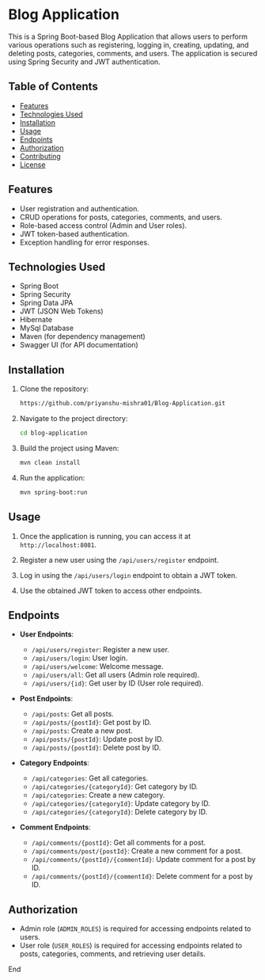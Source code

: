 # Blog Application

This is a Spring Boot-based Blog Application that allows users to perform various operations such as registering, logging in, creating, updating, and deleting posts, categories, comments, and users. The application is secured using Spring Security and JWT authentication.

## Table of Contents

- [Features](#features)
- [Technologies Used](#technologies-used)
- [Installation](#installation)
- [Usage](#usage)
- [Endpoints](#endpoints)
- [Authorization](#authorization)
- [Contributing](#contributing)
- [License](#license)

## Features

- User registration and authentication.
- CRUD operations for posts, categories, comments, and users.
- Role-based access control (Admin and User roles).
- JWT token-based authentication.
- Exception handling for error responses.

## Technologies Used

- Spring Boot
- Spring Security
- Spring Data JPA
- JWT (JSON Web Tokens)
- Hibernate
- MySql Database
- Maven (for dependency management)
- Swagger UI (for API documentation)

## Installation

1. Clone the repository:

    ```bash
    https://github.com/priyanshu-mishra01/Blog-Application.git
    ```

2. Navigate to the project directory:

    ```bash
    cd blog-application
    ```

3. Build the project using Maven:

    ```bash
    mvn clean install
    ```

4. Run the application:

    ```bash
    mvn spring-boot:run
    ```

## Usage

1. Once the application is running, you can access it at `http://localhost:8081`.

2. Register a new user using the `/api/users/register` endpoint.

3. Log in using the `/api/users/login` endpoint to obtain a JWT token.

4. Use the obtained JWT token to access other endpoints.

## Endpoints

- **User Endpoints**:
  - `/api/users/register`: Register a new user.
  - `/api/users/login`: User login.
  - `/api/users/welcome`: Welcome message.
  - `/api/users/all`: Get all users (Admin role required).
  - `/api/users/{id}`: Get user by ID (User role required).

- **Post Endpoints**:
  - `/api/posts`: Get all posts.
  - `/api/posts/{postId}`: Get post by ID.
  - `/api/posts`: Create a new post.
  - `/api/posts/{postId}`: Update post by ID.
  - `/api/posts/{postId}`: Delete post by ID.

- **Category Endpoints**:
  - `/api/categories`: Get all categories.
  - `/api/categories/{categoryId}`: Get category by ID.
  - `/api/categories`: Create a new category.
  - `/api/categories/{categoryId}`: Update category by ID.
  - `/api/categories/{categoryId}`: Delete category by ID.

- **Comment Endpoints**:
  - `/api/comments/{postId}`: Get all comments for a post.
  - `/api/comments/post/{postId}`: Create a new comment for a post.
  - `/api/comments/{postId}/{commentId}`: Update comment for a post by ID.
  - `/api/comments/{postId}/{commentId}`: Delete comment for a post by ID.

## Authorization

- Admin role (`ADMIN_ROLES`) is required for accessing endpoints related to users.
- User role (`USER_ROLES`) is required for accessing endpoints related to posts, categories, comments, and retrieving user details.

End
